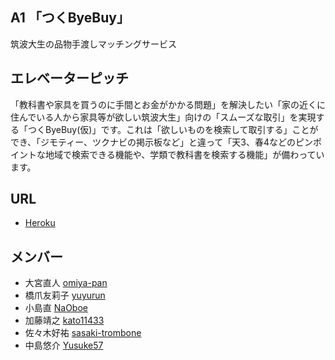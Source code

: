 ## A1 「つくByeBuy」
筑波大生の品物手渡しマッチングサービス
## エレベーターピッチ
「教科書や家具を買うのに手間とお金がかかる問題」を解決したい「家の近くに住んでいる人から家具等が欲しい筑波大生」向けの「スムーズな取引」を実現する「つくByeBuy(仮)」です。これは「欲しいものを検索して取引する」ことができ、「ジモティー、ツクナビの掲示板など」と違って「天3、春4などのピンポイントな地域で検索できる機能や、学類で教科書を検索する機能」が備わっています。

## URL
* [Heroku](https://tsukubyebuy.herokuapp.com/)

## メンバー
* 大宮直人 [omiya-pan](https://github.com/omiya-pan)
* 橋爪友莉子 [yuyurun](https://github.com/yuyurun)
* 小島直 [NaOboe](https://github.com/NaOboe)
* 加藤靖之 [kato11433](https://github.com/kato11433)
* 佐々木好祐 [sasaki-trombone](https://github.com/sasaki-trombone)
* 中島悠介 [Yusuke57](https://github.com/Yusuke57)
